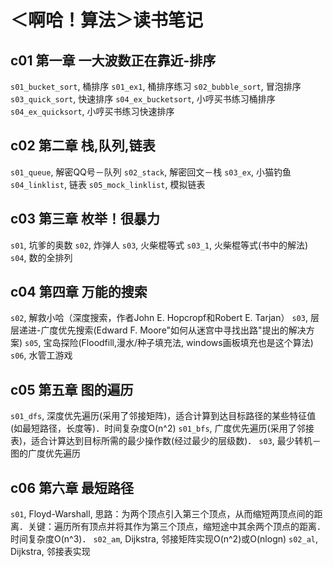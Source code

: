# ＜啊哈！算法＞读书笔记
## c01 第一章 一大波数正在靠近-排序
`s01_bucket_sort`, 桶排序
`s01_ex1`, 桶排序练习
`s02_bubble_sort`, 冒泡排序
`s03_quick_sort`, 快速排序
`s04_ex_bucketsort`, 小哼买书练习桶排序
`s04_ex_quicksort`, 小哼买书练习快速排序

## c02 第二章 栈,队列,链表
`s01_queue`, 解密QQ号－队列
`s02_stack`, 解密回文－栈
`s03_ex`, 小猫钓鱼
`s04_linklist`, 链表
`s05_mock_linklist`, 模拟链表

## c03 第三章 枚举！很暴力
`s01`, 坑爹的奥数
`s02`, 炸弹人
`s03`, 火柴棍等式
`s03_1`, 火柴棍等式(书中的解法)
`s04`, 数的全排列

## c04 第四章 万能的搜索
`s02`, 解救小哈（深度搜索，作者John E. Hopcropf和Robert E. Tarjan）
`s03`, 层层递进-广度优先搜索(Edward F. Moore"如何从迷宫中寻找出路"提出的解决方案)
`s05`, 宝岛探险(Floodfill,漫水/种子填充法, windows画板填充也是这个算法)
`s06`, 水管工游戏

## c05 第五章 图的遍历
`s01_dfs`, 深度优先遍历(采用了邻接矩阵)，适合计算到达目标路径的某些特征值(如最短路径，长度等)．时间复杂度O(n^2)
`s01_bfs`, 广度优先遍历(采用了邻接表)，适合计算达到目标所需的最少操作数(经过最少的层级数)．
`s03`, 最少转机－图的广度优先遍历

## c06 第六章 最短路径
`s01`, Floyd-Warshall, 思路：为两个顶点引入第三个顶点，从而缩短两顶点间的距离．关键：遍历所有顶点并将其作为第三个顶点，缩短途中其余两个顶点的距离．时间复杂度O(n^3)．
`s02_am`, Dijkstra, 邻接矩阵实现O(n^2)或O(nlogn)
`s02_al`, Dijkstra, 邻接表实现

